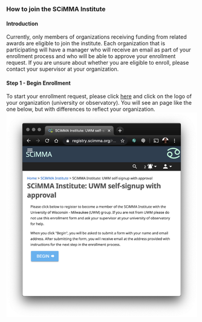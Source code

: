 ### How to join the SCiMMA Institute

#### Introduction
Currently, only members of organizations receiving funding from related awards are eligible to join the institute.
Each organization that is participating will have a manager who will receive an email as part of your enrollment
process and who will be able to approve your enrollment request. If you are unsure about whether you are eligible 
to enroll, please contact your supervisor at your organization.

#### Step 1 - Begin Enrollment
To start your enrollment request, please click <a href="https://scimma.github.io/IAM/" target="_blank">here</a> and 
click on the logo of your organization (university or observatory). You will see an page like the one below, but with 
differences to reflect your organization.
![JoinInstituteBeginImage](./JoinInstituteImages/JoinInstituteBegin.png)
